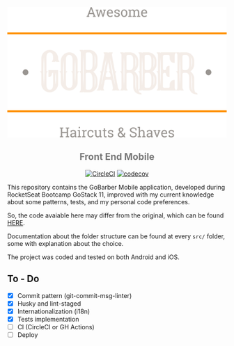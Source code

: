 <div align="center">
<img src="./src/assets/images/logo@3x.png" height="300" />

<h2 style="color:#777">Front End Mobile</h2>

[![CircleCI][circleci-img]][circleci-url]
[![codecov][codecov-badge]][codecov-badge-url]

</div>

This repository contains the GoBarber Mobile application, developed during RocketSeat Bootcamp GoStack 11, improved with my current knowledge about some patterns, tests, and my personal code preferences.

So, the code avaiable here may differ from the original, which can be found [HERE][gobarber-rocketseat].

Documentation about the folder structure can be found at every `src/` folder, some with explanation about the choice.

The project was coded and tested on both Android and iOS.


## To - Do

- [x] Commit pattern (git-commit-msg-linter)
- [x] Husky and lint-staged
- [x] Internationalization (i18n)
- [x] Tests implementation
- [ ] CI (CircleCI or GH Actions)
- [ ] Deploy

[gobarber-rocketseat]: https://github.com/rocketseat-education/bootcamp-gostack-modulos/tree/master/nivel-03/03-iniciando-aplicativo-mobile
[circleci-img]: https://circleci.com/gh/thejoaov/gobarber-11-mobile/tree/main.svg?style=svg
[circleci-url]: https://circleci.com/gh/thejoaov/gobarber-11-mobile/tree/main
[codecov-badge]: https://codecov.io/gh/thejoaov/gobarber-11-mobile/branch/main/graph/badge.svg
[codecov-badge-url]: https://codecov.io/gh/thejoaov/gobarber-11-mobile
